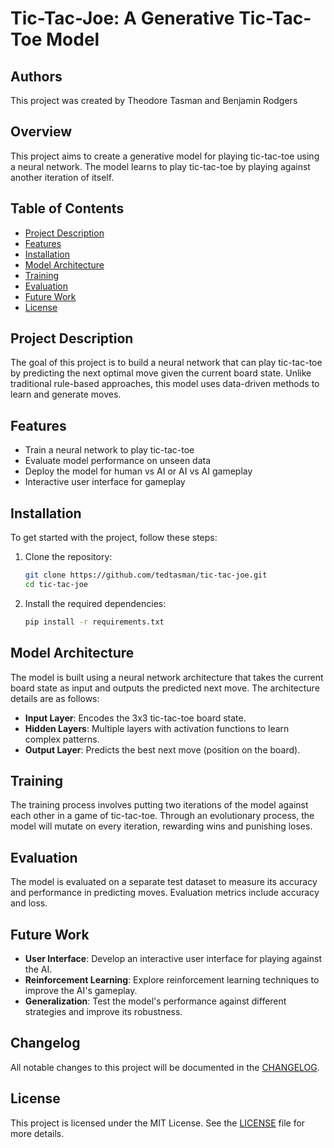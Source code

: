 # Tic-Tac-Joe: A Generative Tic-Tac-Toe Model

## Authors
This project was created by Theodore Tasman and Benjamin Rodgers

## Overview
This project aims to create a generative model for playing tic-tac-toe using a neural network. The model learns to play tic-tac-toe by playing against another iteration of itself.

## Table of Contents
- [Project Description](#project-description)
- [Features](#features)
- [Installation](#installation)
- [Model Architecture](#model-architecture)
- [Training](#training)
- [Evaluation](#evaluation)
- [Future Work](#future-work)
- [License](#license)

## Project Description
The goal of this project is to build a neural network that can play tic-tac-toe by predicting the next optimal move given the current board state. Unlike traditional rule-based approaches, this model uses data-driven methods to learn and generate moves.

## Features
- Train a neural network to play tic-tac-toe
- Evaluate model performance on unseen data
- Deploy the model for human vs AI or AI vs AI gameplay
- Interactive user interface for gameplay

## Installation
To get started with the project, follow these steps:

1. Clone the repository:
    ```bash
    git clone https://github.com/tedtasman/tic-tac-joe.git
    cd tic-tac-joe
    ```

2. Install the required dependencies:
    ```bash
    pip install -r requirements.txt
    ```

## Model Architecture
The model is built using a neural network architecture that takes the current board state as input and outputs the predicted next move. The architecture details are as follows:
- **Input Layer**: Encodes the 3x3 tic-tac-toe board state.
- **Hidden Layers**: Multiple layers with activation functions to learn complex patterns.
- **Output Layer**: Predicts the best next move (position on the board).

## Training
The training process involves putting two iterations of the model against each other in a game of tic-tac-toe. Through an evolutionary process, the model will mutate on every iteration, rewarding wins and punishing loses.

## Evaluation
The model is evaluated on a separate test dataset to measure its accuracy and performance in predicting moves. Evaluation metrics include accuracy and loss.

## Future Work
- **User Interface**: Develop an interactive user interface for playing against the AI.
- **Reinforcement Learning**: Explore reinforcement learning techniques to improve the AI's gameplay.
- **Generalization**: Test the model's performance against different strategies and improve its robustness.

## Changelog
All notable changes to this project will be documented in the [CHANGELOG](CHANGELOG.md).

## License
This project is licensed under the MIT License. See the [LICENSE](LICENSE.md) file for more details.
